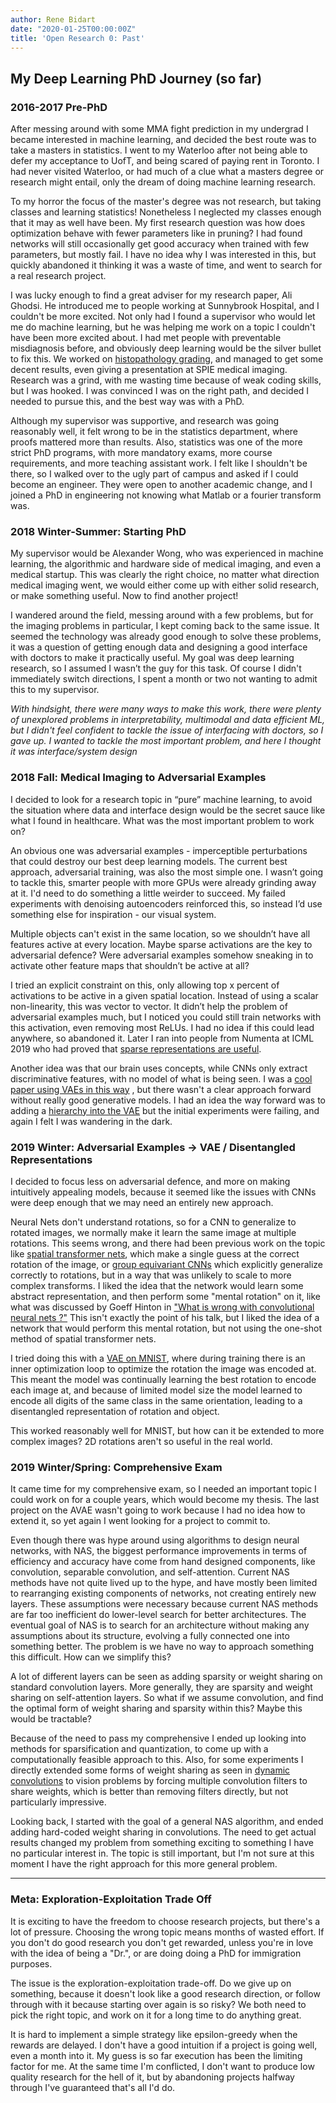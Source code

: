 ```yaml
---
author: Rene Bidart
date: "2020-01-25T00:00:00Z"
title: 'Open Research 0: Past'
---
```

## My Deep Learning PhD Journey (so far)

### 2016-2017 Pre-PhD
After messing around with some MMA fight prediction in my undergrad I became interested in machine learning, and decided the best route was to take a masters in statistics. I went to my Waterloo after not being able to defer my acceptance to UofT, and being scared of paying rent in Toronto. I had never visited Waterloo, or had much of a clue what a masters degree or research might entail, only the dream of doing machine learning research.

To my horror the focus of the master's degree was not research, but taking classes and learning statistics!  Nonetheless I neglected my classes enough that it may as well have been. My first research question was how does optimization behave with fewer parameters like in pruning? I had found networks will still occasionally get good accuracy when trained with few parameters, but mostly fail. I have no idea why I was interested in this, but quickly abandoned it thinking it was a waste of time, and went to search for a real research project.

I was lucky enough to find a great adviser for my research paper, Ali Ghodsi. He introduced me to people working at Sunnybrook Hospital, and I couldn't be more excited. Not only had I found a supervisor who would let me do machine learning, but he was helping me work on a topic I couldn't have been more excited about. I had met people with preventable misdiagnosis before, and obviously deep learning would be the silver bullet to fix this.  We worked on  [histopathology grading](http://www.renebidart.com/files/nuclei.pdf), and managed to get some decent results, even giving a presentation at SPIE medical imaging. Research was a grind, with me wasting time because of weak coding skills, but I was hooked.  I was convinced I was on the right path, and decided I needed to pursue this, and the best way was with a PhD.

Although my supervisor was supportive, and research was going reasonably well, it felt wrong to be in the statistics department, where proofs mattered more than results. Also, statistics was one of the more strict PhD programs, with more mandatory exams, more course requirements, and more teaching assistant work. I felt like I shouldn't be there, so I walked over to the ugly part of campus and asked if I could become an engineer. They were open to another academic change, and I joined a PhD in engineering not knowing what Matlab or a fourier transform was. 


### 2018 Winter-Summer: Starting PhD
My supervisor would be Alexander Wong, who was experienced in machine learning, the algorithmic and hardware side of medical imaging,  and even a medical startup. This was clearly the right choice, no matter what direction medical imaging went, we would either come up with either solid research, or make something useful. Now to find another project!

I wandered around the field, messing around with a few problems, but for the imaging problems in particular, I kept coming back to the same issue. It seemed the technology was already good enough to solve these problems, it was a question of getting enough data and designing a good interface with doctors to make it practically useful. My goal was deep learning research, so I assumed I wasn’t the guy for this task. Of course I didn't immediately switch directions, I spent a month or two not wanting to admit this to my supervisor.

*With hindsight, there were many ways to make this work, there were plenty of unexplored problems in interpretability, multimodal and data efficient ML, but I didn't feel confident to tackle the issue of interfacing with doctors, so I gave up. I wanted to tackle the most important problem, and here I thought it was interface/system design*

### 2018 Fall: Medical Imaging to Adversarial Examples
I decided to look for a research topic in “pure” machine learning, to avoid the situation where data and interface design would be the secret sauce like what I found in healthcare. What was the most important problem to work on?

An obvious one was adversarial examples - imperceptible perturbations that could destroy our best deep learning models. The current best approach, adversarial training,  was also the most simple one. I wasn’t going to tackle this,  smarter people with more GPUs were already grinding away at it. I'd need to do something a little weirder to succeed. My failed experiments with denoising autoencoders reinforced this, so instead I’d use something else for inspiration - our visual system. 

Multiple objects can't exist in the same location, so we shouldn’t have all features active at every location. Maybe sparse activations are the key to adversarial defence? Were adversarial examples somehow sneaking in to activate other feature maps that shouldn’t be active at all?

I tried an explicit constraint on this, only allowing top x percent of activations to be active in a given spatial location. Instead of using a scalar non-linearity, this was vector to vector. It didn’t help the problem of adversarial examples much, but I noticed you could still train networks with this activation, even removing most ReLUs. I had no idea if this could lead anywhere, so abandoned it. Later I ran into people from Numenta at ICML 2019 who had proved that [sparse representations are useful](https://arxiv.org/abs/1903.11257). 

Another idea was that our brain uses concepts, while CNNs only extract discriminative features, with no model of what is being seen. I was a [cool paper using VAEs in this way](https://arxiv.org/abs/1805.09190) , but there wasn't a clear approach forward without really good generative models. I had an idea the way forward was to adding a [hierarchy into the VAE](https://github.com/renebidart/hvae) but the initial experiments were failing, and again I felt I was wandering in the dark.

### 2019 Winter: Adversarial Examples -> VAE / Disentangled Representations
I decided to focus less on adversarial defence, and more on making intuitively appealing models, because it seemed like the issues with CNNs were deep enough that we may need an entirely new approach. 

Neural Nets don't understand rotations, so for a CNN to generalize to rotated images, we normally make it learn the same image at multiple rotations. This seems wrong, and there had been previous work on the topic like [spatial transformer nets](https://arxiv.org/abs/1506.02025), which make a single guess at the correct rotation of the image, or [group equivariant CNNs](http://proceedings.mlr.press/v48/cohenc16.pdf) which explicitly generalize correctly to rotations, but in a way that was unlikely to scale to more complex transforms. I liked the idea that the network would learn some abstract representation, and then perform some "mental rotation" on it,  like what was discussed by Goeff Hinton in ["What is wrong with convolutional neural nets ?"](http://www.youtube.com/watch?v=rTawFwUvnLE&t=19m50s) This isn't exactly the point of his talk, but I liked the idea of a network that would perform this mental rotation, but not using the one-shot method of spatial transformer nets.

I tried doing this with a [VAE on MNIST](https://arxiv.org/abs/1905.05300), where during training there is an inner optimization loop to optimize the rotation the image was encoded at. This meant the model was continually learning the best rotation to encode each image at, and because of limited model size the model learned to encode all digits of the same class in the same orientation, leading to a disentangled representation of rotation and object.

This worked reasonably well for MNIST, but how can it be extended to more complex images? 2D rotations aren't so useful in the real world.


### 2019 Winter/Spring: Comprehensive Exam
It came time for my comprehensive exam, so I needed an important topic I could work on for a couple years, which would become my thesis. The last project on the AVAE wasn't going to work because I had no idea how to extend it, so yet again I went looking for a project to commit to.

Even though there was hype around using algorithms to design neural networks, with NAS, the biggest performance improvements in terms of efficiency and accuracy have come from hand designed components, like convolution, separable convolution, and self-attention. Current NAS methods have not quite lived up to the hype, and have mostly been limited to rearranging existing components of networks, not creating entirely new layers. These assumptions were necessary because current NAS methods are far too inefficient do lower-level search for better architectures. The eventual goal of NAS is to search for an architecture without making any assumptions about its structure, evolving a fully connected one into something better. The problem is we have no way to approach something this difficult. How can we simplify this?

A lot of different layers can be seen as adding sparsity or weight sharing on standard convolution layers. More generally, they are sparsity and weight sharing on self-attention layers. So what if we assume convolution, and find the optimal form of weight sharing and sparsity within this? Maybe this would be tractable?

Because of the need to pass my comprehensive I ended up looking into methods for sparsification and quantization, to come up with a computationally feasible approach to this. Also, for some experiments I directly extended some forms of weight sharing as seen in [dynamic convolutions](https://arxiv.org/abs/1901.10430) to vision problems by forcing multiple convolution filters to share weights, which is better than removing filters directly, but not particularly impressive.

Looking back, I started with the goal of a general NAS algorithm, and ended adding hard-coded weight sharing in convolutions. The need to get actual results changed my problem from something exciting to something I have no particular interest in. The topic is still important, but I'm not sure at this moment I have the right approach for this more general problem.

_______

### Meta: Exploration-Exploitation Trade Off
It is exciting to have the freedom to choose research projects, but there's a lot of pressure. Choosing the wrong topic means months of wasted effort. If you don't do good research you don't get rewarded, unless you're in love with the idea of being a "Dr.", or are doing doing a PhD for immigration purposes.

The issue is the exploration-exploitation trade-off. Do we give up on something, because it doesn't look like a good research direction, or follow through with it because starting over again is so risky?  We both need to pick the right topic, and work on it for a long time to do anything great.

It is hard to implement a simple strategy like epsilon-greedy when the rewards are delayed. I don't have a good intuition if a project is going well, even a month into it. My guess is so far execution has been the limiting factor for me. At the same time I'm conflicted, I don't want to produce low quality research for the hell of it, but by abandoning projects halfway through I've guaranteed that's all I'd do.









